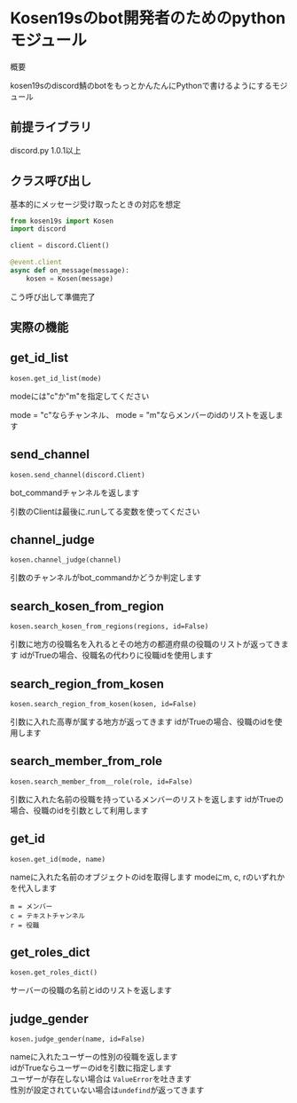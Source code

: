 Kosen19sのbot開発者のためのpythonモジュール
==
概要

kosen19sのdiscord鯖のbotをもっとかんたんにPythonで書けるようにするモジュール

## 前提ライブラリ
discord.py 1.0.1以上

## クラス呼び出し
基本的にメッセージ受け取ったときの対応を想定
```python:main.py
from kosen19s import Kosen
import discord
    
client = discord.Client()
 
@event.client
async def on_message(message):
    kosen = Kosen(message)
```
こう呼び出して準備完了

## 実際の機能
get_id_list
---
    kosen.get_id_list(mode)

modeには"c"か"m"を指定してください

mode = "c"ならチャンネル、
mode = "m"ならメンバーのidのリストを返します

send_channel
---
    kosen.send_channel(discord.Client)

bot_commandチャンネルを返します

引数のClientは最後に.runしてる変数を使ってください

channel_judge
---
    kosen.channel_judge(channel)
引数のチャンネルがbot_commandかどうか判定します

search_kosen_from_region
---
    kosen.search_kosen_from_regions(regions, id=False)
引数に地方の役職名を入れるとその地方の都道府県の役職のリストが返ってきます
idがTrueの場合、役職名の代わりに役職idを使用します

search_region_from_kosen
---
    kosen.search_region_from_kosen(kosen, id=False)
引数に入れた高専が属する地方が返ってきます
idがTrueの場合、役職のidを使用します

search_member_from_role
---
    kosen.search_member_from__role(role, id=False)
引数に入れた名前の役職を持っているメンバーのリストを返します
idがTrueの場合、役職のidを引数として利用します

get_id
---
    kosen.get_id(mode, name)
nameに入れた名前のオブジェクトのidを取得します
modeにm, c, rのいずれかを代入します

    m = メンバー
    c = テキストチャンネル
    r = 役職

get_roles_dict
---
    kosen.get_roles_dict()
サーバーの役職の名前とidのリストを返します

judge_gender
---
    kosen.judge_gender(name, id=False)
nameに入れたユーザーの性別の役職を返します\
idがTrueならユーザーのidを引数に指定します\
ユーザーが存在しない場合は `ValueError`を吐きます\
性別が設定されていない場合は`undefind`が返ってきます
